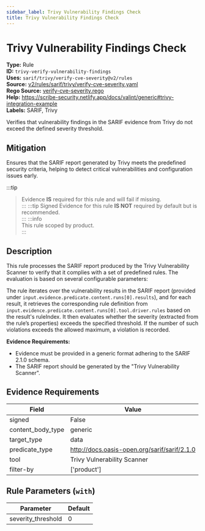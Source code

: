 ```yaml
---
sidebar_label: Trivy Vulnerability Findings Check
title: Trivy Vulnerability Findings Check
---  
```

# Trivy Vulnerability Findings Check  
**Type:** Rule  
**ID:** `trivy-verify-vulnerability-findings`  
**Uses:** `sarif/trivy/verify-cve-severity@v2/rules`  
**Source:** [v2/rules/sarif/trivy/verify-cve-severity.yaml](https://github.com/scribe-public/sample-policies/v2/rules/sarif/trivy/verify-cve-severity.yaml)  
**Rego Source:** [verify-cve-severity.rego](https://github.com/scribe-public/sample-policies/v2/rules/sarif/trivy/verify-cve-severity.rego)  
**Help:** https://scribe-security.netlify.app/docs/valint/generic#trivy-integration-example  
**Labels:** SARIF, Trivy  

Verifies that vulnerability findings in the SARIF evidence from Trivy do not exceed
the defined severity threshold.



## Mitigation  
Ensures that the SARIF report generated by Trivy meets the predefined security criteria, helping to detect critical vulnerabilities and configuration issues early.


:::tip 
> Evidence **IS** required for this rule and will fail if missing.  
::: 
:::tip 
Signed Evidence for this rule **IS NOT** required by default but is recommended.  
::: 
:::info  
This rule scoped by product.  
:::  

## Description  
This rule processes the SARIF report produced by the Trivy Vulnerability Scanner to verify that it 
complies with a set of predefined rules. The evaluation is based on several configurable parameters:

The rule iterates over the vulnerability results in the SARIF report (provided under 
`input.evidence.predicate.content.runs[0].results`), and for each result, it retrieves the corresponding 
rule definition from `input.evidence.predicate.content.runs[0].tool.driver.rules` based on the result's 
ruleIndex. It then evaluates whether the severity (extracted from the rule’s properties) exceeds the specified 
threshold. If the number of such violations exceeds the allowed maximum, a violation is recorded.

**Evidence Requirements:**

- Evidence must be provided in a generic format adhering to the SARIF 2.1.0 schema.
- The SARIF report should be generated by the "Trivy Vulnerability Scanner".


## Evidence Requirements  
| Field | Value |
|-------|-------|
| signed | False |
| content_body_type | generic |
| target_type | data |
| predicate_type | http://docs.oasis-open.org/sarif/sarif/2.1.0 |
| tool | Trivy Vulnerability Scanner |
| filter-by | ['product'] |

## Rule Parameters (`with`)  
| Parameter | Default |
|-----------|---------|
| severity_threshold | 0 |
